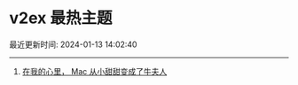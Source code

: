 # v2ex 最热主题

最近更新时间: 2024-01-13 14:02:40

--- 
1. [在我的心里， Mac 从小甜甜变成了牛夫人](https://www.v2ex.com/t/1008246) 
